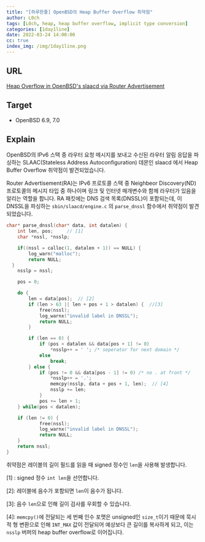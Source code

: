 ```yaml
---
title: "[하루한줄] OpenBSD의 Heap Buffer Overflow 취약점"
author: L0ch
tags: [L0ch, heap, heap buffer overflow, implicit type conversion]
categories: [1day1line]
date: 2022-03-24 14:00:00
cc: true
index_img: /img/1day1line.png
---
```


## URL

[Heap Overflow in OpenBSD's slaacd via Router Advertisement](https://blog.quarkslab.com/heap-overflow-in-openbsds-slaacd-via-router-advertisement.html)

## Target

- OpenBSD 6.9, 7.0

## Explain
OpenBSD의 IPv6 스택 중 라우터 요청 메시지를 보내고 수신된 라우터 알림 응답을 파싱하는  SLAAC(Stateless Address Autoconfiguration) 데몬인 slaacd 에서 Heap Buffer Overflow 취약점이 발견되었습니다.

Router Advertisement(RA)는 IPv6 프로토콜 스택 중 Neighbeor Discovery(ND) 프로토콜의 메시지 타입 중 하나이며 링크 및 인터넷 매개변수와 함께 라우터가 있음을 알리는 역할을 합니다. RA 패킷에는 DNS 검색 목록(DNSSL)이 포함되는데, 이 DNSSL을 파싱하는 `sbin/slaacd/engine.c` 의 `parse_dnssl` 함수에서 취약점이 발견되었습니다.

```c
char* parse_dnssl(char* data, int datalen) {
	int len, pos;     // [1]
	char *nssl, *nsslp;

	if((nssl = calloc(1, datalen + 1)) == NULL) {
		log_warn("malloc");
		return NULL;
  }
	nsslp = nssl;

	pos = 0;

	do {
		len = data[pos];  // [2]
		if (len > 63 || len + pos + 1 > datalen) {  //[3]
			free(nssl);
			log_warnx("invalid label in DNSSL");
			return NULL;
		}

		if (len == 0) {
			if (pos < datalen && data[pos + 1] != 0)
				*nsslp++ = ' '; /* seperator for next domain */
			else
				break;
		} else {
			if (pos != 0 && data[pos - 1] != 0) /* no . at front */
				*nsslp++ = '.';
				memcpy(nsslp, data + pos + 1, len);  // [4]
				nsslp += len;
			}
			pos += len + 1;
    } while(pos < datalen);

    if (len != 0) {
			free(nssl);
			log_warnx("invalid label in DNSSL");
			return NULL;
    }
    return nssl;
}
```

취약점은 레이블의 길이 필드를 읽을 때 signed 정수인 `len`을 사용해 발생합니다.

[1] : signed 정수 `int len`을 선언합니다.

[2]: 레이블에 음수가 포함되면 `len`이 음수가 됩니다.

[3]: 음수 `len`으로 인해  길이 검사를 우회할 수 있습니다.

[4]:  `memcpy()`에 전달되는 세 번째 인수 포맷은 unsigned인 `size_t`이기 때문에 묵시적 형 변환으로 인해 `INT_MAX` 값이 전달되어 예상보다 큰 길이를 복사하게 되고, 이는 `nsslp` 버퍼의 heap buffer overflow로 이어집니다.